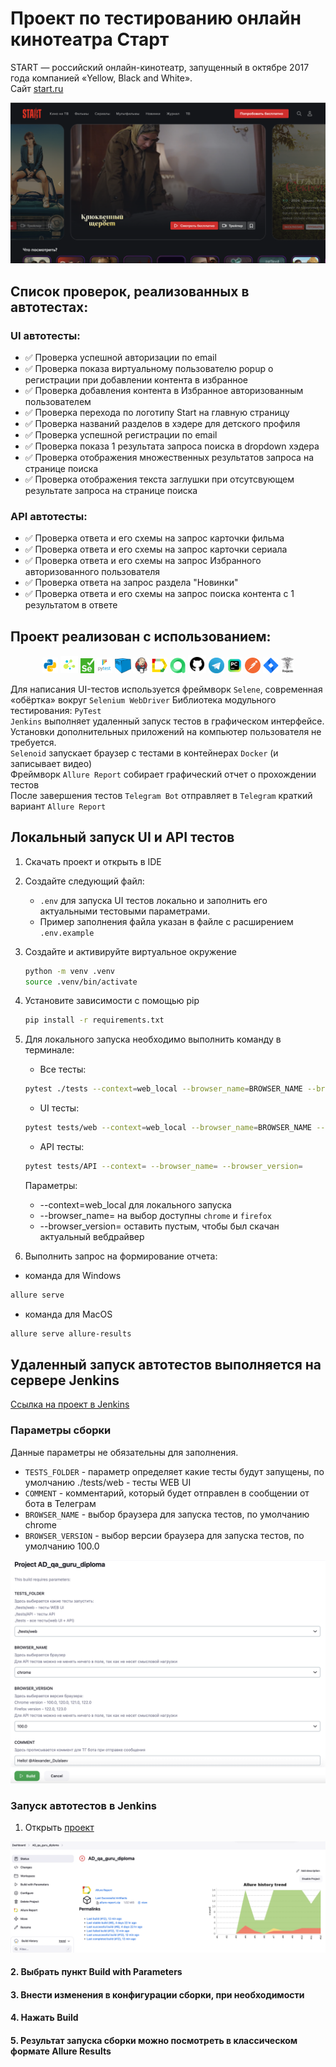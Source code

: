 # Проект по тестированию онлайн кинотеатра Старт

START — российский онлайн-кинотеатр, запущенный в октябре 2017 года компанией «Yellow, Black and White».  
Сайт [start.ru](https://start.ru/)

![](assets/start.png)

<!-- Список проверок-->
## Список проверок, реализованных в автотестах:

### UI автотесты:

* ✅ Проверка успешной авторизации по email
* ✅ Проверка показа виртуальному пользователю popup о регистрации при добавлении контента в избранное
* ✅ Проверка добавления контента в Избранное авторизованным пользователем  
* ✅ Проверка перехода по логотипу Start на главную страницу
* ✅ Проверка названий разделов в хэдере для детского профиля
* ✅ Проверка успешной регистрации по email
* ✅ Проверка показа 1 результата запроса поиска в dropdown хэдера
* ✅ Проверка отображения множественных результатов запроса на странице поиска
* ✅ Проверка отображения текста заглушки при отсутсвующем результате запроса на странице поиска

### API автотесты:  

* ✅ Проверка ответа и его схемы на запрос карточки фильма
* ✅ Проверка ответа и его схемы на запрос карточки сериала
* ✅ Проверка ответа и его схемы на запрос Избранного авторизованного пользователя
* ✅ Проверка ответа на запрос раздела "Новинки"
* ✅ Проверка ответа и его схемы на запрос поиска контента с 1 результатом в ответе

<!-- Tools -->

## Проект реализован с использованием:

<p  align="center">
<code><img width="5%" title="python" src="assets/python.png"></code>
<code><img width="5.5%" title="selene" src="assets/selene.png"></code>
<code><img width="4.5%" title="selenium" src="assets/selenium.png"></code>
<code><img width="5%" title="pytest" src="assets/pytest.png"></code>
<code><img width="5%" title="selenoid" src="assets/selenoid.png"></code>
<code><img width="5%" title="jenkins" src="assets/jenkins.png"></code>
<code><img width="5%" title="allure" src="assets/allure_report.png"></code>
<code><img width="5%" title="alluretestops" src="assets/allure_testops.png"></code>
<code><img width="5.7%" title="github" src="assets/github.png"></code>  
<code><img width="5%" title="telegram" src="assets/tg.png"></code>   
<code><img width="5%" title="pycharm" src="assets/intellij_pycharm.png"></code>
<code><img width="5%" title="postman" src="assets/postman.png"></code>
<code><img width="5%" title="jira" src="assets/jira.png"></code>
<code><img width="4%" title="requests" src="assets/requests.png"></code>

>
Для написания UI-тестов используется фреймворк `Selene`, современная «обёртка» вокруг `Selenium WebDriver`
Библиотека модульного тестирования: `PyTest`  
`Jenkins` выполняет удаленный запуск тестов в графическом интерфейсе. Установки дополнительных приложений на компьютер
пользователя не требуется.  
`Selenoid` запускает браузер с тестами в контейнерах `Docker` (и записывает видео)  
Фреймворк `Allure Report` собирает графический отчет о прохождении тестов  
После завершения тестов `Telegram Bot` отправляет в `Telegram` краткий вариант `Allure Report`

## Локальный запуск UI и API тестов  

1. Скачать проект и открыть в IDE 
2. Создайте следующий файл:
   * `.env`  для запуска UI тестов локально и заполнить его актуальными тестовыми параметрами.
   * Пример заполнения файла указан в файле с расширением `.env.example`
3. Создайте и активируйте виртуальное окружение
   ```bash
   python -m venv .venv
   source .venv/bin/activate
   ```
4. Установите зависимости с помощью pip
   ```bash
   pip install -r requirements.txt
   ```
5. Для локального запуска необходимо выполнить команду в терминале:
    * Все тесты:<br>
    ```bash
    pytest ./tests --context=web_local --browser_name=BROWSER_NAME --browser_version=
    ```
    * UI тесты:<br>
    ```bash
    pytest tests/web --context=web_local --browser_name=BROWSER_NAME --browser_version=
    ```
   
   * API тесты:<br>
    ```bash
    pytest tests/API --context= --browser_name= --browser_version=
    ```
   Параметры:
      * --context=web_local для локального запуска
      * --browser_name= на выбор доступны `chrome` и `firefox`
      * --browser_version= оставить пустым, чтобы был скачан актуальный вебдрайвер
      
6. Выполнить запрос на формирование отчета:
* команда для Windows
```bash
allure serve
```
* команда для MacOS
```bash
allure serve allure-results
```

<!-- Jenkins -->
##  Удаленный запуск автотестов выполняется на сервере Jenkins

<a target="_blank" href="https://jenkins.autotests.cloud/job/AD_qa_guru_diploma/">Ссылка на проект в Jenkins</a>

### Параметры сборки
Данные параметры не обязательны для заполнения.

* `TESTS_FOLDER` - параметр определяет какие тесты будут запущены, по умолчанию ./tests/web - тесты WEB UI
* `COMMENT` - комментарий, который будет отправлен в сообщении от бота в Телеграм
* `BROWSER_NAME` - выбор браузера для запуска тестов, по умолчанию chrome
* `BROWSER_VERSION` - выбор версии браузера для запуска тестов, по умолчанию 100.0

![This is an image](assets/jenkins_parametrize.png)

### Запуск автотестов в Jenkins

1. Открыть <a target="_blank" href="https://jenkins.autotests.cloud/job/AD_qa_guru_diploma/">проект</a>

![This is an image](assets/jenkins_build_start.png)

#### 2. Выбрать пункт **Build with Parameters**

#### 3. Внести изменения в конфигурации сборки, при необходимости

#### 4. Нажать **Build**

#### 5. Результат запуска сборки можно посмотреть в классическом формате Allure Results

